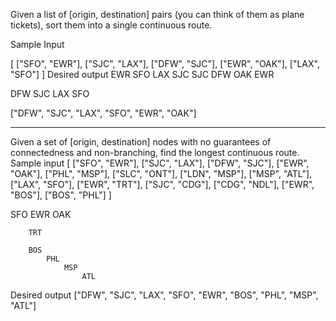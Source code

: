 Given a list of [origin, destination] pairs (you can think of them as plane tickets), sort them into a single continuous route.

Sample Input

[
    ["SFO", "EWR"],
    ["SJC", "LAX"],
    ["DFW", "SJC"],
    ["EWR", "OAK"],
    ["LAX", "SFO"]
]
Desired output
EWR SFO
LAX SJC
SJC DFW
OAK EWR

DFW SJC LAX SFO

["DFW", "SJC", "LAX", "SFO", "EWR", "OAK"]

-----------------


Given a set of [origin, destination] nodes with no guarantees of connectedness and non-branching, 
find the longest continuous route. Sample input
[
    ["SFO", "EWR"],
    ["SJC", "LAX"],
    ["DFW", "SJC"],
    ["EWR", "OAK"],
    ["PHL", "MSP"],
    ["SLC", "ONT"],
    ["LDN", "MSP"],
    ["MSP", "ATL"],
    ["LAX", "SFO"],
    ["EWR", "TRT"],
    ["SJC", "CDG"],
    ["CDG", "NDL"],
    ["EWR", "BOS"],
    ["BOS", "PHL"]
]

SFO EWR OAK
             
        TRT
             
        BOS 
            PHL 
                MSP 
                    ATL 

Desired output
["DFW", "SJC", "LAX", "SFO", "EWR", "BOS", "PHL", "MSP", "ATL"]